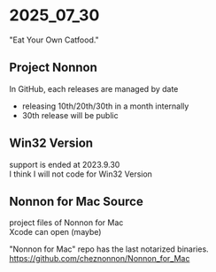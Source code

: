 # 2025_07_30
"Eat Your Own Catfood."

## Project Nonnon

In GitHub, each releases are managed by date

+ releasing 10th/20th/30th in a month internally
+ 30th release will be public

## Win32 Version

support is ended at 2023.9.30<br>
I think I will not code for Win32 Version<br>

## Nonnon for Mac Source

project files of Nonnon for Mac<br>
Xcode can open (maybe)<br>

"Nonnon for Mac" repo has the last notarized binaries.<br>
https://github.com/cheznonnon/Nonnon_for_Mac
